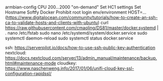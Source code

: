 armbian-config
  CPU 200...2000 "on-demand"
  Set HC1 settings
  Set Hostname
  Softfy
    Docker 
  Prohibit root login
env/environment HOST=...
(https://www.digitalocean.com/community/tutorials/how-to-create-an-ssh-ca-to-validate-hosts-and-clients-with-ubuntu)
curl  https://raw.githubusercontent.com/cmaoling/DS81/master/docker.systemd | .
nano /etc/fstab
<RESTART>
sudo nano /etc/systemd/system/docker.service 
sudo systemctl daemon-reload
sudo systemctl status docker.service

ssh: https://serverpilot.io/docs/how-to-use-ssh-public-key-authentication
nextcloud: https://docs.nextcloud.com/server/13/admin_manual/maintenance/backup.html#maintenance-mode
cloudkey: https://www.naschenweng.info/2017/01/06/unifi-cloud-key-ssl-configuration-rapidssl/
